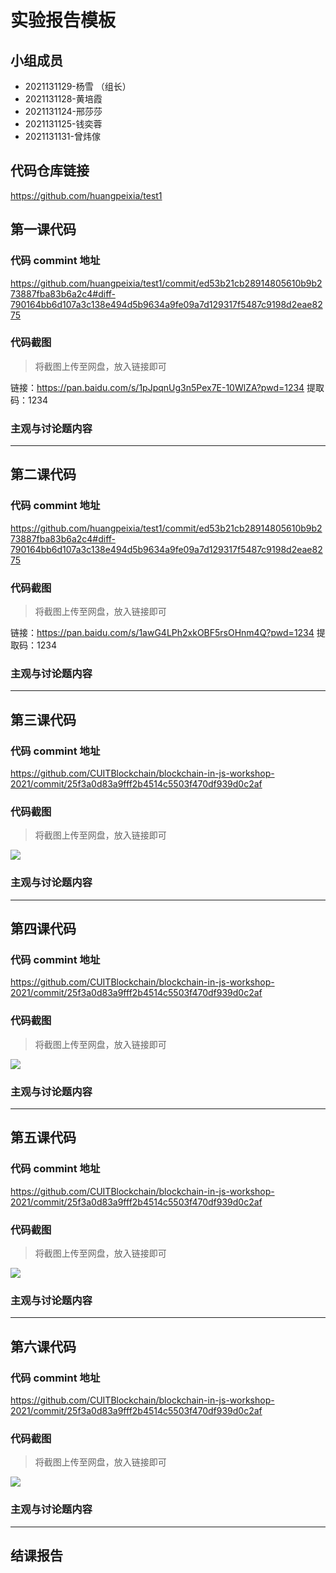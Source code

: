 # 实验报告模板

## 小组成员

- 2021131129-杨雪 （组长）
- 2021131128-黄培霞
- 2021131124-邢莎莎
- 2021131125-钱奕蓉
- 2021131131-曾炜傢


## 代码仓库链接

https://github.com/huangpeixia/test1



## 第一课代码


### 代码 commint 地址

https://github.com/huangpeixia/test1/commit/ed53b21cb28914805610b9b273887fba83b6a2c4#diff-790164bb6d107a3c138e494d5b9634a9fe09a7d129317f5487c9198d2eae8275

### 代码截图

> 将截图上传至网盘，放入链接即可

链接：https://pan.baidu.com/s/1pJpqnUg3n5Pex7E-10WlZA?pwd=1234 
提取码：1234


### 主观与讨论题内容



---



## 第二课代码


### 代码 commint 地址

https://github.com/huangpeixia/test1/commit/ed53b21cb28914805610b9b273887fba83b6a2c4#diff-790164bb6d107a3c138e494d5b9634a9fe09a7d129317f5487c9198d2eae8275


### 代码截图

> 将截图上传至网盘，放入链接即可

链接：https://pan.baidu.com/s/1awG4LPh2xkOBF5rsOHnm4Q?pwd=1234 
提取码：1234


### 主观与讨论题内容



---


## 第三课代码


### 代码 commint 地址

https://github.com/CUITBlockchain/blockchain-in-js-workshop-2021/commit/25f3a0d83a9fff2b4514c5503f470df939d0c2af


### 代码截图

> 将截图上传至网盘，放入链接即可

![](链接)


### 主观与讨论题内容



---




## 第四课代码


### 代码 commint 地址

https://github.com/CUITBlockchain/blockchain-in-js-workshop-2021/commit/25f3a0d83a9fff2b4514c5503f470df939d0c2af


### 代码截图

> 将截图上传至网盘，放入链接即可

![](链接)


### 主观与讨论题内容



---




## 第五课代码


### 代码 commint 地址

https://github.com/CUITBlockchain/blockchain-in-js-workshop-2021/commit/25f3a0d83a9fff2b4514c5503f470df939d0c2af


### 代码截图

> 将截图上传至网盘，放入链接即可

![](链接)


### 主观与讨论题内容



---




## 第六课代码


### 代码 commint 地址

https://github.com/CUITBlockchain/blockchain-in-js-workshop-2021/commit/25f3a0d83a9fff2b4514c5503f470df939d0c2af


### 代码截图

> 将截图上传至网盘，放入链接即可

![](图片链接放这里)


### 主观与讨论题内容



---


## 结课报告





